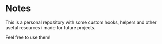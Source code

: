 # Notes

This is a personal repository with some custom hooks, helpers and other useful resources i made for future projects.

Feel free to use them!